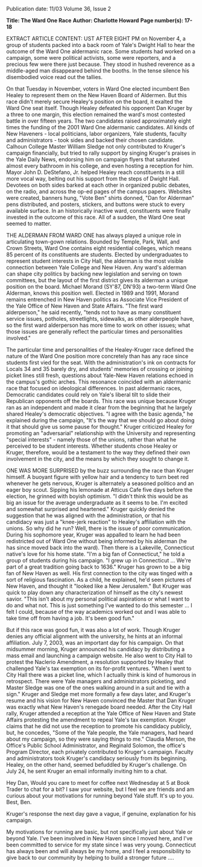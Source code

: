 Publication date: 11/03
Volume 36, Issue 2

**Title: The Ward One Race**
**Author: Charlotte Howard**
**Page number(s): 17-18**

EXTRACT ARTICLE CONTENT:
UST AFTER EIGHT PM on November 4, a group of students packed into a back room of Yale's Dwight Hall to hear the outcome of the Ward One aldermanic race. Some students had worked on a campaign, some were political activists, some were reporters, and a precious few were there just because. They stood in hushed reverence as a middle-aged man disappeared behind the booths. In the tense silence his disembodied voice read out the tallies. 

On that Tuesday in November, voters in Ward One elected incumbent Ben Healey to represent them on the New Haven Board of Aldermen. But this race didn't merely secure Healey's position on the board, it exalted the Ward One seat itself. Though Healey defeated his opponent Dan Kruger by a three to one margin, this election remained the ward's most contested battle in over fifteen years. The two candidates raised approximately eight times the funding of the 2001 Ward One aldermanic candidates. All kinds of New Haveners - local politicians, labor organizers, Yale students, faculty and administrators - took sides and backed their chosen candidate. Calhoun College Master William Sledge not only contributed to Kruger's campaign financially, but tried to rally support by singing Kruger's praises in the Yale Daily News, endorsing him on campaign flyers that saturated almost every bathroom in his college, and even hosting a reception for him. Mayor John D. DeStefano, Jr. helped Healey reach constituents in a still more vocal way, belting out his support from the steps of Dwight Hall. Devotees on both sides barked at each other in organized public debates, on the radio, and across the op-ed pages of the campus papers. Websites were created, banners hung, "Vote Ben" shirts donned, "Dan for Alderman" pens distributed, and posters, stickers, and buttons were stuck to every available surface. In an historically inactive ward, constituents were finally invested in the outcome of this race. All of a sudden, the Ward One seat seemed to matter.


THE ALDERMAN FROM WARD ONE has always played a unique role in articulating town-gown relations. Bounded by Temple, Park, Wall, and Crown Streets, Ward One contains eight residential colleges, which means 85 percent of its constituents are students. Elected by undergraduates to represent student interests in City Hall, the alderman is the most visible connection between Yale College and New Haven. Any ward's alderman can shape city politics by backing new legislation and serving on town committees, but the layout of the first district gives its alderman a unique position on the board. Michael Morand (SY'87, DN'93) a two-term Ward One Alderman, knows this position well. Elected in 1989 and 1991, Morand remains entrenched in New Haven politics as Associate Vice President of the Yale Office of New Haven and State Affairs. "The first ward alderperson," he said recently, "tends not to have as many constituent service issues, potholes, streetlights, sidewalks, as other alderpeople have, so the first ward alderperson has more time to work on other issues; what those issues are generally reflect the particular times and personalities involved."


The particular time and personalities of the Healey-Kruger race defined the nature of the Ward One position more concretely than has any race since students first vied for the seat. With the administration's ink on contracts for Locals 34 and 35 barely dry, and students' memories of crossing or joining picket lines still fresh, questions about Yale-New Haven relations echoed in the campus's gothic arches. This resonance coincided with an aldermanic race that focused on ideological differences. In past aldermanic races, Democratic candidates could rely on Yale's liberal tilt to slide their Republican opponents off the boards. This race was unique because Kruger ran as an independent and made it clear from the beginning that he largely shared Healey's democratic objectives. "I agree with the basic agenda," he explained during the campaign, "It's the way that we should go about doing it that should give us some pause for thought." Kruger criticized Healey for promoting an "adversarial" relationship with the University and representing "special interests" - namely those of the unions, rather than what he perceived to be student interests. Whether students chose Healey or Kruger, therefore, would be a testament to the way they defined their own involvement in the city, and the means by which they sought to change it.


ONE WAS MORE SURPRISED by the buzz surrounding the race than Kruger himself. A buoyant figure with yellow hair and a tendency to turn beet red whenever he gets nervous, Kruger is alternately a seasoned politico and an eager boy scout. Sipping his lemonade at Atticus Cafe five days before the election, he grinned with boyish optimism. "I didn't think this would be as big an issue for the average undergraduate as it seems to be. I'm excited and somewhat surprised and heartened." Kruger quickly denied the suggestion that he was aligned with the administration, or that his candidacy was just a "knee-jerk reaction" to Healey's affiliation with the unions. So why did he run? Well, there is the issue of poor communication. During his sophomore year, Kruger was appalled to learn he had been redistricted out of Ward One without being informed by his alderman (he has since moved back into the ward). Then there is a Lakeville, Connecticut native's love for his home state. "I'm a big fan of Connecticut," he told a group of students during his campaign. "I grew up in Connecticut ... We're part of a great tradition going back to 1636." Kruger has grown to be a big fan of New Haven as well. His first connection to the city was tinged with a sort of religious fascination. As a child, he explained, he'd seen pictures of New Haven, and thought it "looked like a New Jerusalem." But Kruger was quick to play down any characterization of himself as the city's newest savior. "This isn't about my personal political aspirations or what I want to do and what not. This is just something I've wanted to do this semester ... I felt I could, because of the way academics worked out and I was able to take time off from having a job. It's been good fun."


But if this race was good fun, it was also a lot of work. Though Kruger denies any official alignment with the university, he hints at an informal affiliation. July 7, 2003, was an important day for his campaign. On that midsummer morning, Kruger announced his candidacy by distributing a mass email and launching a campaign website. He also went to City Hall to protest the Naclerio Amendment, a resolution supported by Healey that challenged Yale's tax exemption on its for-profit ventures. "When I went to City Hall there was a picket line, which I actually think is kind of humorous in retrospect. There were Yale managers and administrators picketing, and Master Sledge was one of the ones walking around in a suit and tie with a sign." Kruger and Sledge met more formally a few days later, and Kruger's resume and his vision for New Haven convinced the Master that Dan Kruger was exactly what New Haven's renegade board needed. After the City Hall rally, Kruger attended a reception at the Yale Office of New Haven and State Affairs protesting the amendment to repeal Yale's tax exemption. Kruger claims that he did not use the reception to promote his candidacy publicly, but, he concedes, "Some of the Yale people, the Yale managers, had heard about my campaign, so they were saying things to me." Claudia Merson, the Office's Public School Administrator, and Reginald Solomon, the office's Program Director, each privately contributed to Kruger's campaign. Faculty and administrators took Kruger's candidacy seriously from its beginning. Healey, on the other hand, seemed befuddled by Kruger's challenge. On July 24, he sent Kruger an email informally inviting him to a chat.


Hey Dan,
Would you care to meet for coffee next Wednesday at 5 at Book Trader to chat for a bit? I saw your website, but I feel we are friends and am curious about your motivations for running beyond Yale stuff. It's up to you.
Best,
Ben.

Kruger's response the next day gave a vague, if genuine, explanation for his campaign.

My motivations for running are basic, but not specifically just about Yale or beyond Yale. I've been involved in New Haven since I moved here, and I've been committed to service for my state since I was very young. Connecticut has always been and will always be my home, and I feel a responsibility to give back to our community by helping to build a stronger future ....